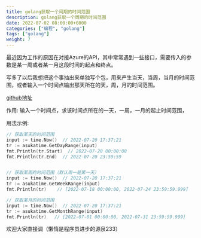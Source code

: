 ```yaml
---
title: golang获取一个周期的时间范围
description: golang获取一个周期的时间范围
date: 2022-07-02 08:00:00+0800
categories: ["编程", "golang"]
tags: ["golang"]
weight: 7
---
```



最近因为工作的原因在对接Azure的API，其中常常遇到一些接口，需要传入的参数是某一周或者某一月这段时间的起点和终点。

写多了以后我想把这个事抽出来单独写个包，用来产生当天，当周，当月的时间范围，或者输入一个时间点输出那天所在的天，周，月的时间范围。

[github地址](https://github.com/Knowckx/asukatime)

作用: 输入一个时间点，求该时间点所在的一天，一周，一月的起止时间范围，

用法示例:

``` go
// 获取某天的时间范围
input := time.Now()  // 2022-07-20 17:37:21
tr := asukatime.GetDayRange(input)
fmt.Println(tr.Start)  // 2022-07-20 00:00:00
fmt.Println(tr.End)  // 2022-07-20 23:59:59


// 获取某周的时间范围（默认周一是第一天）
input := time.Now()  // 2022-07-20 17:37:21
tr := asukatime.GetWeekRange(input)
fmt.Println(tr)    // [2022-07-18 00:00:00, 2022-07-24 23:59:59.999]

// 获取某月的时间范围
input := time.Now()  // 2022-07-20 17:37:21
tr := asukatime.GetMonthRange(input)
fmt.Println(tr)   // [2022-07-01 00:00:00, 2022-07-31 23:59:59.999]
```


欢迎大家直接调（懒惰是程序员进步的源泉233）
